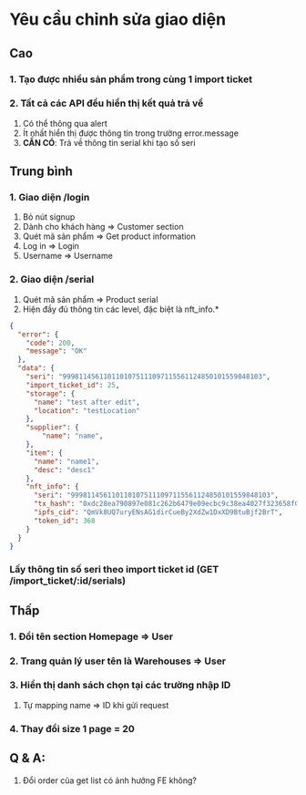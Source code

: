# Yêu cầu chỉnh sửa giao diện

## Cao

### 1. Tạo được nhiều sản phẩm trong cùng 1 import ticket

### 2. Tất cả các API đều hiển thị kết quả trả về

1. Có thể thông qua alert
1. Ít nhất hiển thị được thông tin trong trường error.message
1. **CẦN CÓ**: Trả về thông tin serial khi tạo số seri 

## Trung bình

### 1. Giao diện /login

1. Bỏ nút signup
1. Dành cho khách hàng => Customer section
1. Quét mã sản phẩm => Get product information 
1. Log in => Login
1. Username => Username

### 2. Giao diện /serial

1. Quét mã sản phẩm => Product serial
1. Hiện đầy đủ thông tin các level, đặc biệt là nft_info.*
```json
{
  "error": {
    "code": 200,
    "message": "OK"
  },
  "data": {
    "seri": "9998114561101101075111097115561124850101559848103",
    "import_ticket_id": 25,
    "storage": {
      "name": "test after edit",
      "location": "testLocation"
    },
    "supplier": {
        "name": "name",
    },
    "item": {
      "name": "name1",
      "desc": "desc1"
    },
    "nft_info": {
      "seri": "9998114561101101075111097115561124850101559848103",
      "tx_hash": "0xdc28ea790897e081c262b6479e09ecbc9c38ea4027f323658f0877b5a6a770e4",
      "ipfs_cid": "QmVk8UQ7uryENsAG1dirCueBy2XdZw1DxXD9BtuBjf2BrT",
      "token_id": 368
    }
  }
}
```

### Lấy thông tin số seri theo import ticket id (GET /import_ticket/:id/serials)

## Thấp

### 1. Đổi tên section Homepage => User

### 2. Trang quản lý user tên là Warehouses => User

### 3. Hiển thị danh sách chọn tại các trường nhập ID

1. Tự mapping name => ID khi gửi request

### 4. Thay đổi size 1 page = 20

## Q & A:

1. Đổi order của get list có ảnh hưởng FE không?